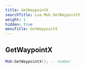 ```yaml
---
title: GetWaypointX
searchTitle: Lua Mob GetWaypointX
weight: 1
hidden: true
menuTitle: GetWaypointX
---
```

## GetWaypointX
```lua
Mob:GetWaypointX(); -- number
```